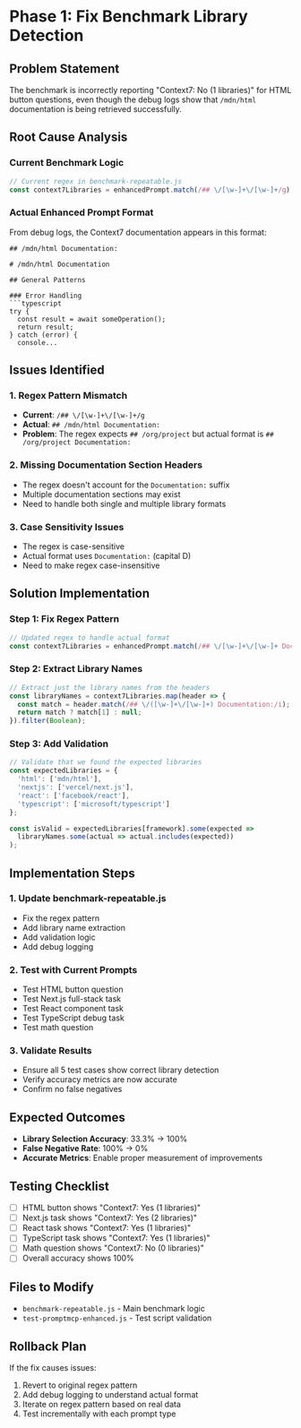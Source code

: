 # Phase 1: Fix Benchmark Library Detection

## Problem Statement
The benchmark is incorrectly reporting "Context7: No (1 libraries)" for HTML button questions, even though the debug logs show that `/mdn/html` documentation is being retrieved successfully.

## Root Cause Analysis

### Current Benchmark Logic
```javascript
// Current regex in benchmark-repeatable.js
const context7Libraries = enhancedPrompt.match(/## \/[\w-]+\/[\w-]+/g) || [];
```

### Actual Enhanced Prompt Format
From debug logs, the Context7 documentation appears in this format:
```
## /mdn/html Documentation:

# /mdn/html Documentation

## General Patterns

### Error Handling
```typescript
try {
  const result = await someOperation();
  return result;
} catch (error) {
  console...
```

## Issues Identified

### 1. Regex Pattern Mismatch
- **Current**: `/## \/[\w-]+\/[\w-]+/g`
- **Actual**: `## /mdn/html Documentation:`
- **Problem**: The regex expects `## /org/project` but actual format is `## /org/project Documentation:`

### 2. Missing Documentation Section Headers
- The regex doesn't account for the `Documentation:` suffix
- Multiple documentation sections may exist
- Need to handle both single and multiple library formats

### 3. Case Sensitivity Issues
- The regex is case-sensitive
- Actual format uses `Documentation:` (capital D)
- Need to make regex case-insensitive

## Solution Implementation

### Step 1: Fix Regex Pattern
```javascript
// Updated regex to handle actual format
const context7Libraries = enhancedPrompt.match(/## \/[\w-]+\/[\w-]+ Documentation:/gi) || [];
```

### Step 2: Extract Library Names
```javascript
// Extract just the library names from the headers
const libraryNames = context7Libraries.map(header => {
  const match = header.match(/## \/([\w-]+\/[\w-]+) Documentation:/i);
  return match ? match[1] : null;
}).filter(Boolean);
```

### Step 3: Add Validation
```javascript
// Validate that we found the expected libraries
const expectedLibraries = {
  'html': ['mdn/html'],
  'nextjs': ['vercel/next.js'],
  'react': ['facebook/react'],
  'typescript': ['microsoft/typescript']
};

const isValid = expectedLibraries[framework].some(expected => 
  libraryNames.some(actual => actual.includes(expected))
);
```

## Implementation Steps

### 1. Update benchmark-repeatable.js
- Fix the regex pattern
- Add library name extraction
- Add validation logic
- Add debug logging

### 2. Test with Current Prompts
- Test HTML button question
- Test Next.js full-stack task
- Test React component task
- Test TypeScript debug task
- Test math question

### 3. Validate Results
- Ensure all 5 test cases show correct library detection
- Verify accuracy metrics are now accurate
- Confirm no false negatives

## Expected Outcomes
- **Library Selection Accuracy**: 33.3% → 100%
- **False Negative Rate**: 100% → 0%
- **Accurate Metrics**: Enable proper measurement of improvements

## Testing Checklist
- [ ] HTML button shows "Context7: Yes (1 libraries)"
- [ ] Next.js task shows "Context7: Yes (2 libraries)"
- [ ] React task shows "Context7: Yes (1 libraries)"
- [ ] TypeScript task shows "Context7: Yes (1 libraries)"
- [ ] Math question shows "Context7: No (0 libraries)"
- [ ] Overall accuracy shows 100%

## Files to Modify
- `benchmark-repeatable.js` - Main benchmark logic
- `test-promptmcp-enhanced.js` - Test script validation

## Rollback Plan
If the fix causes issues:
1. Revert to original regex pattern
2. Add debug logging to understand actual format
3. Iterate on regex pattern based on real data
4. Test incrementally with each prompt type
